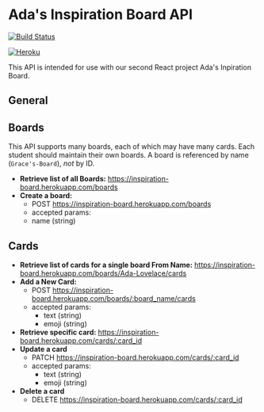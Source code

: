 # Ada's Inspiration Board API

[![Build Status](https://travis-ci.org/Ada-Developers-Academy/inspiration-board-api.svg?branch=master)](https://travis-ci.org/Ada-Developers-Academy/inspiration-board-api)

[![Heroku](https://heroku-badge.herokuapp.com/?app=inspiration-board&svg=1)](inspiration-board.herokuapp.com)

This API is intended for use with our second React project Ada's Inpiration Board.

## General


## Boards

This API supports many boards, each of which may have many cards. Each student should maintain their own boards. A board is referenced by name (`Grace's-Board`), _not_ by ID.

- **Retrieve list of all Boards:** https://inspiration-board.herokuapp.com/boards
- **Create a board:**
  - POST https://inspiration-board.herokuapp.com/boards
  - accepted params:
  - name (string)

## Cards

- **Retrieve list of cards for a single board From Name:** https://inspiration-board.herokuapp.com/boards/Ada-Lovelace/cards
- **Add a New Card:**
  - POST https://inspiration-board.herokuapp.com/boards/:board_name/cards
  - accepted params:
    - text (string)
    - emoji (string)
- **Retrieve specific card:** https://inspiration-board.herokuapp.com/cards/:card_id
- **Update a card**
  - PATCH https://inspiration-board.herokuapp.com/cards/:card_id
  - accepted params:
    - text (string)
    - emoji (string)
- **Delete a card**
  - DELETE https://inspiration-board.herokuapp.com/cards/:card_id
